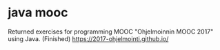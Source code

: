 # java mooc
Returned exercises for programming MOOC "Ohjelmoinnin MOOC 2017" using Java. (Finished)
https://2017-ohjelmointi.github.io/
